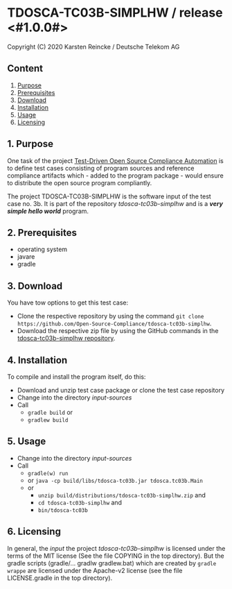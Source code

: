 # TDOSCA-TC03B-SIMPLHW / release <#1.0.0#>

Copyright (C) 2020 Karsten Reincke / Deutsche Telekom AG

## Content
1. [Purpose](#pur)
2. [Prerequisites](#prq)
3. [Download](#dlo)
4. [Installation](#ins)
5. [Usage](#use)
6. [Licensing](#lic)

## 1. Purpose <a id="pur"></a>
One task of the project [Test-Driven Open Source Compliance Automation](https://github.com/Open-Source-Compliance/tdosca) is to define test cases consisting of program sources and reference compliance artifacts which - added to the program package - would ensure to distribute the open source program compliantly.

The project TDOSCA-TC03B-SIMPLHW is the software input of the test case no. 3b. It is part of the repository *tdosca-tc03b-simplhw* and is a ***very simple hello world*** program.

## 2. Prerequisites <a id="prq"></a>
* operating system
* javare
* gradle


## 3. Download <a id="dlo"></a>

You have tow options to get this test case:

* Clone the respective repository by using the command ``git clone https://github.com/Open-Source-Compliance/tdosca-tc03b-simplhw``.
* Download the respective zip file by using the GitHub commands in the [tdosca-tc03b-simplhw repository](https://github.com/Open-Source-Compliance/tdosca-tc03b-simplhw).

## 4. Installation <a id="ins"></a>
To compile and install the program itself, do this:
* Download and unzip test case package or clone the test case repository
* Change into the directory *input-sources*
* Call
  - ``gradle build`` or
  - ``gradlew build``

## 5. Usage <a id="use"></a>
* Change into the directory *input-sources*
* Call
  - ``gradle(w) run``
  - or ``java -cp build/libs/tdosca-tc03b.jar tdosca.tc03b.Main``
  - or
    - ``unzip build/distributions/tdosca-tc03b-simplhw.zip`` and
    - ``cd tdosca-tc03b-simplhw`` and
    - ``bin/tdosca-tc03b``

## 6. Licensing <a id="lic"></a>

In general, the *input* the project *tdosca-tc03b-simplhw* is licensed under the terms of the MIT license (See the file COPYING in the top directory). But the gradle scripts (gradle/... gradlw gradlew.bat) which are created by `gradle wrappe` are licensed under the Apache-v2 license (see the file LICENSE.gradle in the top directory).
